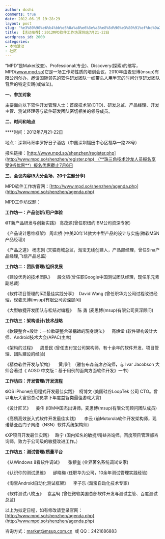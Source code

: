 ```yaml
---
author: dcshi
comments: true
date: 2012-06-15 19:28:29
layout: post
slug: '%e3%80%90%e6%b4%bb%e5%8a%a8%e6%8e%a8%e8%8d%90%e3%80%91%ef%bc%9a2012mpd%e8%bd%af%e4%bb%b6%e5%b7%a5%e4%bd%9c%e5%9d%8a%e6%b7%b1%e5%9c%b3%e7%ab%997%e6%9c%8821-22%e6%97%a5'
title: 【活动推荐】：2012MPD软件工作坊深圳站7月21-22日
wordpress_id: 2000
categories:
- 本地活动
- 社区
---
```


“MPD”是Make(改变)、Professional(专业)、Discovery(探索)的缩写，MPD(www.mpd.so)它是一场工作坊性质的培训会议，2010年由麦思博(msup)有限公司创办，邀请国际领先的软件研发团队一线带头人用半天的时间分享研发团队背后的特定实践(或做法)。



**一、参加对象**

主要面向以下软件开发管理人士：首席技术官(CTO)、研发总监、产品经理、开发主管、测试经理等与软件研发团队密切相关的领导成员。



**二、时间和地点**

****时间：2012年7月21-22日

地点：深圳马哥孛罗好日子酒店（中国深圳福田中心区福华一路28号）

报名链接：[http://www.mpd.so/shenzhen/register.php](http://www.mpd.so/shenzhen/register.php) （**珠三角技术沙龙人员报名享受9折优惠**）报名优惠截止7月6日



**三、会议内容(5大分会场、20个主题分享)**

MPD软件工作坊官网：[http://www.mpd.so/shenzhen/agenda.php](http://www.mpd.so/shenzhen/agenda.php)

MPD工作坊议题：

**工作坊一：产品创新/用户体验**

《IT新产品研发与创新实践》 高茂源(曾任职纽约IBM公司资深专家)

《产品设计思维框架》 周宏桥 (中美20年14款大中型产品的设计与实施(微软MSN产品经理))

《产品之道》 杨志刚 (天猫商城总监，淘宝无线创建人，产品部经理，曾任Sina产品经理,飞信产品总监)



**工作坊二：团队管理/组织发展**

《建设优秀的技术团队》    段文韬(曾任职Google中国测试团队经理，现任乐元素副总裁)

《软件项目管理的5项最佳实践分享》  David Wang (曾任职华为公司过程改进经理，现麦思博(msup)有限公司资深顾问)

《大型敏捷开发团队与松结对编程》   陈 勇 (麦思博(msup)有限公司资深顾问)



**工作坊三：架构设计/技术战略**

《軟硬整合+設計：一位軟硬整合架構師的現身說法》    高焕堂 (软件架构设计大师、Android技术大会(APAC)主席)

《架构的过程》    周爱民 (曾任支付宝公司架构师，有十余年的软件开发、项目管理、团队建设的经验)

《精益软件开发与架构》     黄邦伟 （雅各布森首席咨询师，与 Ivar Jacobson 大师合著过《 AOSD 中文版：基于用例的面向方面软件开发》一书）



**工作坊四：开发管理/开发流程**

《iOS iPhone应用程式开发最佳实践》  柯博文 (美国硅谷LoopTek 公司 CTO。曾以电玩大富翁总动员拿下年度益智类最佳游戏大赏)

《设计匠艺》    姜伟 (IBM中国杰出讲师。麦思博(msup)有限公司顾问团队成员)

《高质高效嵌入式软件开发最佳实践》     李云 (前Motorola软件开发架构师，现诺基亚西门子网络（NSN）软件系统架构师)

《XP项目开发最佳实践》   路宁 (国内知名的敏捷/精益咨询师。百度项目管理部咨询师，致力于公司级的敏捷改进工作。)



**工作坊五：测试管理/质量平台**

《从Windows 8看软件调试》     张银奎 (业界著名系统调试专家)

《认识你的测试思维》    邰晓梅 (任职华为公司，10余年测试管理实践经验)

《淘宝Android自动化测试框架》    李子乐 (淘宝自动化技术专家)

《软件测试八枚玉》   袁孟轲 (曾任微软美国总部软件开发与测试主管、百度测试总监)



以上为拟定日程，如有修改请登录官网：[http://www.mpd.so/shenzhen/agenda.php](http://www.mpd.so/shenzhen/agenda.php)

咨询方式：[market@msup.com.cn](mailto:market@msup.com.cn)  或 QQ：2421686883
